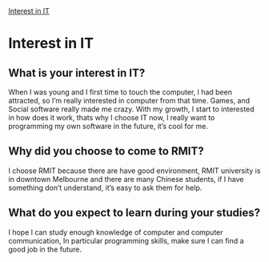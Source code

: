 <!DOCTYPE html>

<html>
  <head>
  <title> My assignment 1</title>
  </head>
  <nav><a href="Interest in IT.html">Interest in IT</a></nav>
<body>
<h1>Interest in IT</h1>
  <h2>What is your interest in IT?</h2>
  <p>When I was young and I first time to touch the computer, l had been attracted, so I’m really interested in computer from that time. Games, and Social software really made me crazy. With my growth, I start to interested in how does it work, thats why I choose IT now, l really want to programming my own software in the future, it’s cool for me.</p>
  <h2>Why did you choose to come to RMIT?</h2>
  <p>I choose RMIT because there are have good environment, RMIT university is in downtown Melbourne and there are many Chinese students, if I have something don’t understand, it’s easy to ask them for help.   </p>
  <h2> What do you expect to learn during your studies?</h2>
  <p>I hope I can study enough knowledge of computer and computer communication, In particular programming skills, make sure l can find a good job in the future.</p>
  </body>
</html>
